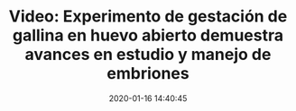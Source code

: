 ---
permalink: 	Editorial/experimento-de-gestacion-de-gallina-en-huevo-abierto
id:	176
layout: 	video
title: 	"Video: Experimento de gestación de gallina en huevo abierto demuestra avances en estudio y manejo de embriones"
date:	2020-01-16 14:40:45
publish_date: 	16 de Enero de 2020
categories:	["Curiosidades","Ciencia y Tecnología"]
tags:	["Biología", "Animales", "Medicina", "Videos"]
preview_sentence:	"Con motivos didácticos, un investigador nos ofrece una ventana única al proceso de gestación "
intro_paragraph: 	"iguiendo los pasos de <a href='https://es.wikipedia.org/wiki/Nicole_Le_Douarin'>Nicole Le Douarin</a>, quien tras años de experimentación en las décadas de los 60 y los 70 logró inventar tecnologías de manipulación de embriones en quimeras, un investigador de nacionalidad China realizó este video demostrando como se puede observar la gestación de una gallina fácilmente en la modernidad."
blockquote:	"No sostengo que los animales sean superiores o incluso iguales a los humanos. El argumento para comportarse decentemente con los animales se basa en el hecho de que somos la especie superior. Somos la especie con una capacidad única de imaginación, racionalidad y elección moral, y es precisamente por eso por lo que tenemos la obligación de reconocer y respetar los derechos de los animales"
blockquote_author:	"Brigid Brophy"
other_paragraphs:	["Durante el proceso se puede notar como varios líquidos son inyectados cuidadosamente; en su mayoría, éstos corresponden a una solución salina con suplementos de calcio. De la misma manera se realizaron pequeñas incisiones en la capa plástica protectora en diferentes etapas para permitir el flujo de aire.", "En el pasado, estos experimentos resultaban en un gran número de quejas y generaban controversia; a pesar de que hoy en día es más aceptado, nunca hara falta quien defienda a los animales y abogue por el cese de este tipo de experimentos.", "Y tú, ¿qué opinas, está bien experimentar con animales si ésto resulta en un avance para la humanidad?. Deja abajo tus comentarios."]
video_file:	video176.mp4
image_file:	image176.jpg
preview_image:	previewimage176.jpg
image_legend:	"Nicole Marthe Le Douarin, Francesa reconocida internacionalmente por sus aportes a la Biología del desarrollo."
decorative_letter:	S
large_image: largeimage176.jpg
---